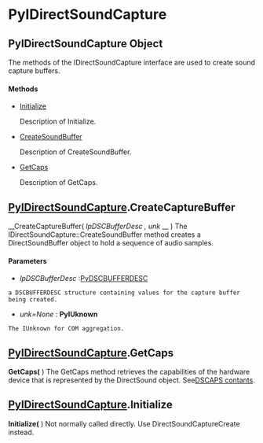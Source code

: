 # PyIDirectSoundCapture

## PyIDirectSoundCapture Object

The methods of the IDirectSoundCapture interface are used to create sound capture buffers.

#### Methods


  - [Initialize](PyIDirectSoundCapture.md#pyidirectsoundcaptureinitialize)

    Description of Initialize.&nbsp;

  - [CreateSoundBuffer](PyIDirectSoundCapture.md#pyidirectsoundcapturecreatesoundbuffer)

    Description of CreateSoundBuffer.&nbsp;

  - [GetCaps](PyIDirectSoundCapture.md#pyidirectsoundcapturegetcaps)

    Description of GetCaps.&nbsp;

## [PyIDirectSoundCapture](#pyidirectsoundcapture).CreateCaptureBuffer

 __CreateCaptureBuffer( *lpDSCBufferDesc*  *, unk* __ )
The IDirectSoundCapture::CreateSoundBuffer method creates a DirectSoundBuffer object to hold a sequence of audio samples.

#### Parameters


  -  *lpDSCBufferDesc* :[PyDSCBUFFERDESC](#pydscbufferdesc)

    a DSCBUFFERDESC structure containing values for the capture buffer being created.

  -  *unk=None* : __PyIUknown__ 

    The IUnknown for COM aggregation.

## [PyIDirectSoundCapture](#pyidirectsoundcapture).GetCaps

 __GetCaps(__ )
The GetCaps method retrieves the capabilities of the hardware device that is represented by the DirectSound object. See[DSCAPS contants](DSCAPS.md#dscapscontants).

## [PyIDirectSoundCapture](#pyidirectsoundcapture).Initialize

 __Initialize(__ )
Not normally called directly. Use DirectSoundCaptureCreate instead.